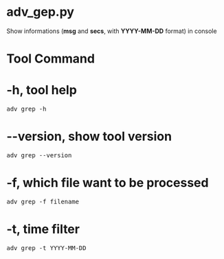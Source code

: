 # adv_gep.py

Show informations (**msg** and **secs**, with **YYYY-MM-DD** format) in console 

Tool Command
======



-h, tool help
======

<pre>adv_grep -h </pre>

--version, show tool version
======
<pre>adv_grep --version</pre>

-f, which file want to be processed
======

<pre>adv_grep -f filename</pre>


-t, time filter
======

<pre>adv_grep -t YYYY-MM-DD</pre>

